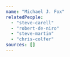 ```yaml
---
name: "Michael J. Fox"
relatedPeople:
  - "steve-carell"
  - "robert-de-niro"
  - "steve-martin"
  - "chris-colfer"
sources: []
---
```


